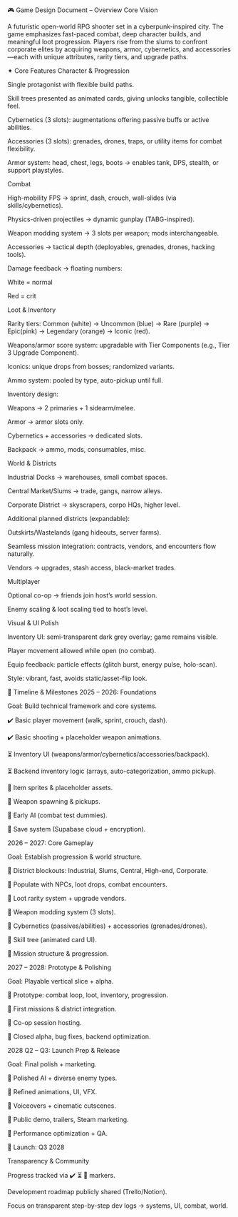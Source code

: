🎮 Game Design Document – Overview
Core Vision

A futuristic open-world RPG shooter set in a cyberpunk-inspired city. The game emphasizes fast-paced combat, deep character builds, and meaningful loot progression. Players rise from the slums to confront corporate elites by acquiring weapons, armor, cybernetics, and accessories—each with unique attributes, rarity tiers, and upgrade paths.

✦ Core Features
Character & Progression

Single protagonist with flexible build paths.

Skill trees presented as animated cards, giving unlocks tangible, collectible feel.

Cybernetics (3 slots): augmentations offering passive buffs or active abilities.

Accessories (3 slots): grenades, drones, traps, or utility items for combat flexibility.

Armor system: head, chest, legs, boots → enables tank, DPS, stealth, or support playstyles.


Combat

High-mobility FPS → sprint, dash, crouch, wall-slides (via skills/cybernetics).

Physics-driven projectiles → dynamic gunplay (TABG-inspired).

Weapon modding system → 3 slots per weapon; mods interchangeable.

Accessories → tactical depth (deployables, grenades, drones, hacking tools).

Damage feedback → floating numbers:

White = normal

Red = crit



Loot & Inventory

Rarity tiers: Common (white) → Uncommon (blue) → Rare (purple) → Epic(pink) → Legendary (orange) → Iconic (red).

Weapons/armor score system: upgradable with Tier Components (e.g., Tier 3 Upgrade Component).

Iconics: unique drops from bosses; randomized variants.

Ammo system: pooled by type, auto-pickup until full.


Inventory design:

Weapons → 2 primaries + 1 sidearm/melee.

Armor → armor slots only.

Cybernetics + accessories → dedicated slots.

Backpack → ammo, mods, consumables, misc.


World & Districts

Industrial Docks → warehouses, small combat spaces.

Central Market/Slums → trade, gangs,  narrow alleys.

Corporate District → skyscrapers, corpo HQs, higher level.

Additional planned districts (expandable):

Outskirts/Wastelands (gang hideouts, server farms).

Seamless mission integration: contracts, vendors, and encounters flow naturally.

Vendors → upgrades, stash access, black-market trades.


Multiplayer

Optional co-op → friends join host’s world session.

Enemy scaling & loot scaling tied to host’s level.


Visual & UI Polish

Inventory UI: semi-transparent dark grey overlay; game remains visible.

Player movement allowed while open (no combat).

Equip feedback: particle effects (glitch burst, energy pulse, holo-scan).

Style: vibrant, fast, avoids static/asset-flip look.


📅 Timeline & Milestones
2025 – 2026: Foundations

Goal: Build technical framework and core systems.

✔️ Basic player movement (walk, sprint, crouch, dash).

✔️ Basic shooting + placeholder weapon animations.

⏳ Inventory UI (weapons/armor/cybernetics/accessories/backpack).

⏳ Backend inventory logic (arrays, auto-categorization, ammo pickup).

🔄 Item sprites & placeholder assets.

🔄 Weapon spawning & pickups.

🔄 Early AI (combat test dummies).

🔄 Save system (Supabase cloud + encryption).

2026 – 2027: Core Gameplay

Goal: Establish progression & world structure.

🔄 District blockouts: Industrial, Slums, Central, High-end, Corporate.

🔄 Populate with NPCs, loot drops, combat encounters.

🔄 Loot rarity system + upgrade vendors.

🔄 Weapon modding system (3 slots).

🔄 Cybernetics (passives/abilities) + accessories (grenades/drones).

🔄 Skill tree (animated card UI).

🔄 Mission structure & progression.

2027 – 2028: Prototype & Polishing

Goal: Playable vertical slice + alpha.

🔄 Prototype: combat loop, loot, inventory, progression.

🔄 First missions & district integration.

🔄 Co-op session hosting.

🔄 Closed alpha, bug fixes, backend optimization.

2028 Q2 – Q3: Launch Prep & Release

Goal: Final polish + marketing.

🔄 Polished AI + diverse enemy types.

🔄 Refined animations, UI, VFX.

🔄 Voiceovers + cinematic cutscenes.

🔄 Public demo, trailers, Steam marketing.

🔄 Performance optimization + QA.

🚀 Launch: Q3 2028

Transparency & Community

Progress tracked via ✔️ ⏳ 🔄 markers.

Development roadmap publicly shared (Trello/Notion).

Focus on transparent step-by-step dev logs → systems, UI, combat, world.
